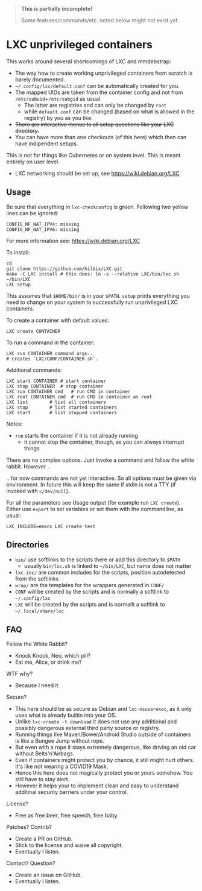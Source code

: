 > **This is partially incomplete!**
>
> Some features/commands/etc. noted below might not exist yet.


# LXC unprivileged containers

This works around several shortcomings of LXC and mmdebstrap:

- The way how to create working unprivileged containers from scratch is barely documented.
- `~/.config/lxc/default.conf` can be automatically created for you.
- The mapped UIDs are taken from the container config and not from `/etc/subuid`+`/etc/subgid` as usual
  - The latter are registries and can only be changed by `root`
  - while `default.conf` can be changed (based on what is allowed in the registry) by you as you like.
- ~~There are interactive menus to all setup questions like your LXC directory.~~
- You can have more than one checkouts (of this here) which then can have indipendent setups.

This is not for things like Cubernetes or on system level.  This is meant entirely on user level.

- LXC networking should be set up, see https://wiki.debian.org/LXC


## Usage

Be sure that everything in `lxc-checkconfig` is green.  Following two yellow lines can be ignored:

	CONFIG_NF_NAT_IPV4: missing
	CONFIG_NF_NAT_IPV6: missing

For more information see: https://wiki.debian.org/LXC

To install:

	cd
	git clone https://github.com/hilbix/LXC.git
	make -C LXC install	# this does: ln -s --relative LXC/bin/lxc.sh ~/bin/LXC
	LXC setup

This assumes that `$HOME/bin/` is in your `$PATH`.
`setup` prints everything you need to change on your system to successfully run unprivileged LXC containers.

To create a container with default values:

	LXC create CONTAINER

To run a command in the container:

	LXC run CONTAINER command args..
	# creates `LXC/CONF/CONTAINER.sh`.

Additional commands:

	LXC start CONTAINER	# start container
	LXC stop CONTAINER	# stop container
	LXC run CONTAINER cmd	# run CMD in container
	LXC root CONTAINER cmd	# run CMD in container as root
	LXC list		# list all containers
	LXC stop		# list started containers
	LXC start		# list stopped containers

Notes:

- `run` starts the container if it is not already running
  - it cannot stop the container, though, as you can always interrupt things

There are no complex options.  Just invoke a command and follow the white rabbit.  However ..

.. for now commands are not yet interactive.  So all options must be given via environment.
In future this will keep the same if stdin is not a TTY (if invoked with `</dev/null`).

For all the parameters see Usage output (for example run `LXC create`).
Either use `export` to set variables or set them with the commandline, as usual:

	LXC_INCLUDE=emacs LXC create test


## Directories

- `bin/` use softlinks to the scripts there or add this directory to `$PATH`
  - usually `bin/lxc.sh` is linked to `~/bin/LXC`, but name does not matter
- `lxc-inc/` are common includes for the scripts, position autodetected from the softlinks
- `wrap/` are the templates for the wrappers generated in `CONF/`
- `CONF` will be created by the scripts and is normally a softlink to `~/.config/lxc`
- `LXC` will be created by the scripts and is normallt a softlink to `~/.local/share/lxc`


## FAQ

Follow the White Rabbit?

- Knock Knock, Neo, which pill?
- Eat me, Alice, or drink me?

WTF why?

- Because I need it.

Secure?

- This here should be as secure as Debian and `lxc-nsuserexec`, as it only uses what is already builtin into your OS.
- Unlike `lxc-create -t download` it does not use any additional and possibly dangerous external third party source or registry.
- Running things like Maven/Bower/Android Studio outside of containers is like a Bungee Jump without rope.
- But even with a rope it stays extremely dangerous, like driving an old car without Belts'n'Airbags.
- Even if containers might protect you by chance, it still might hurt others.  It's like not wearing a COVID19 Mask.
- Hence this here does not magically protect you or yours somehow.  You still have to stay alert.
- However it helps your to implement clean and easy to understand additinal security barriers under your control.

License?

- Free as free beer, free speech, free baby.

Patches?  Contrib?

- Create a PR on GitHub.
- Stick to the license and waive all copyright.
- Eventually I listen.

Contact?  Question?

- Create an issue on GitHub.
- Eventually I listen.

